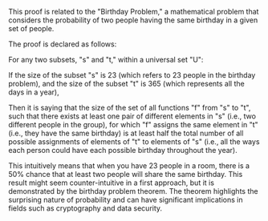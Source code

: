 This proof is related to the "Birthday Problem," a mathematical problem that considers the probability of two people having the same birthday in a given set of people.

The proof is declared as follows:

For any two subsets, "s" and "t," within a universal set "U":

If the size of the subset "s" is 23 (which refers to 23 people in the birthday problem), and the size of the subset "t" is 365 (which represents all the days in a year),

Then it is saying that the size of the set of all functions "f" from "s" to "t", such that there exists at least one pair of different elements in "s" (i.e., two different people in the group), for which "f" assigns the same element in "t" (i.e., they have the same birthday) is at least half the total number of all possible assignments of elements of "t" to elements of "s" (i.e., all the ways each person could have each possible birthday throughout the year).

This intuitively means that when you have 23 people in a room, there is a 50% chance that at least two people will share the same birthday. This result might seem counter-intuitive in a first approach, but it is demonstrated by the birthday problem theorem. The theorem highlights the surprising nature of probability and can have significant implications in fields such as cryptography and data security.